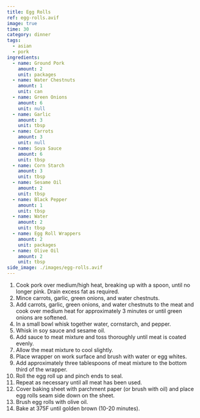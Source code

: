 ```yaml
---
title: Egg Rolls
ref: egg-rolls.avif
image: true
time: 30
category: dinner
tags:
  - asian
  - pork
ingredients:
  - name: Ground Pork
    amount: 2
    unit: packages
  - name: Water Chestnuts
    amount: 1
    unit: can
  - name: Green Onions
    amount: 6
    unit: null
  - name: Garlic
    amount: 3
    unit: tbsp
  - name: Carrots
    amount: 3
    unit: null
  - name: Soya Sauce
    amount: 6
    unit: tbsp
  - name: Corn Starch
    amount: 3
    unit: tbsp
  - name: Sesame Oil
    amount: 2
    unit: tbsp
  - name: Black Pepper
    amount: 1
    unit: tbsp
  - name: Water
    amount: 2
    unit: tbsp
  - name: Egg Roll Wrappers
    amount: 2
    unit: packages
  - name: Olive Oil
    amount: 2
    unit: tbsp
side_image: ./images/egg-rolls.avif
---
```

1. Cook pork over medium/high heat, breaking up with a spoon, until no longer pink. Drain excess fat as required.
2. Mince carrots, garlic, green onions, and water chestnuts.
3. Add carrots, garlic, green onions, and water chestnuts to the meat and cook over medium heat for approximately 3 minutes or until green onions are softened.
4. In a small bowl whisk together water, cornstarch, and pepper.
5. Whisk in soy sauce and sesame oil.
6. Add sauce to meat mixture and toss thoroughly until meat is coated evenly.
7. Allow the meat mixture to cool slightly.
8. Place wrapper on work surface and brush with water or egg whites.
9. Add approximately three tablespoons of meat mixture to the bottom third of the wrapper.
10. Roll the egg roll up and pinch ends to seal.
11. Repeat as necessary until all meat has been used.
12. Cover baking sheet with parchment paper (or brush with oil) and place egg rolls seam side down on the sheet.
13. Brush egg rolls with olive oil.
14. Bake at 375F until golden brown (10-20 minutes).
